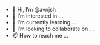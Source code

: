 - 👋 Hi, I’m @avnjsh
- 👀 I’m interested in ...
- 🌱 I’m currently learning ...
- 💞️ I’m looking to collaborate on ...
- 📫 How to reach me ...

<!---
avnjsh/avnjsh is a ✨ special ✨ repository because its `README.md` (this file) appears on your GitHub profile.
You can click the Preview link to take a look at your changes.
--->
